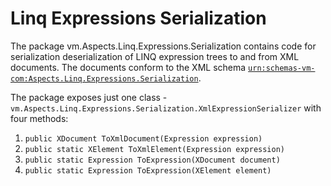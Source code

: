 # Linq Expressions Serialization

The package vm.Aspects.Linq.Expressions.Serialization contains code for serialization deserialization of LINQ expression trees to and from XML documents. The documents conform to the XML schema [`urn:schemas-vm-com:Aspects.Linq.Expressions.Serialization`](https://github.com/vmelamed/vm/blob/master/Aspects/Linq/Expressions/Serialization/Documents/Expression.xsd).

The package exposes just one class - `vm.Aspects.Linq.Expressions.Serialization.XmlExpressionSerializer` with four methods:

1. `public XDocument ToXmlDocument(Expression expression)`
2. `public static XElement ToXmlElement(Expression expression)`
3. `public static Expression ToExpression(XDocument document)`
4. `public static Expression ToExpression(XElement element)`